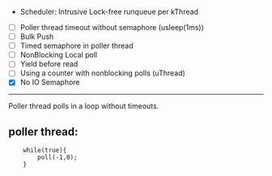 - Scheduler: Intrusive Lock-free runqueue per kThread
- [ ] Poller thread timeout without semaphore (usleep(1ms))
- [ ] Bulk Push
- [ ] Timed semaphore in poller thread
- [ ] NonBlocking Local poll
- [ ] Yield before read
- [ ] Using a counter with nonblocking polls (uThread)
- [x] No IO Semaphore

---

Poller thread polls in a loop without timeouts.

## poller thread:

```
    while(true){
        poll(-1,0);
    }
```